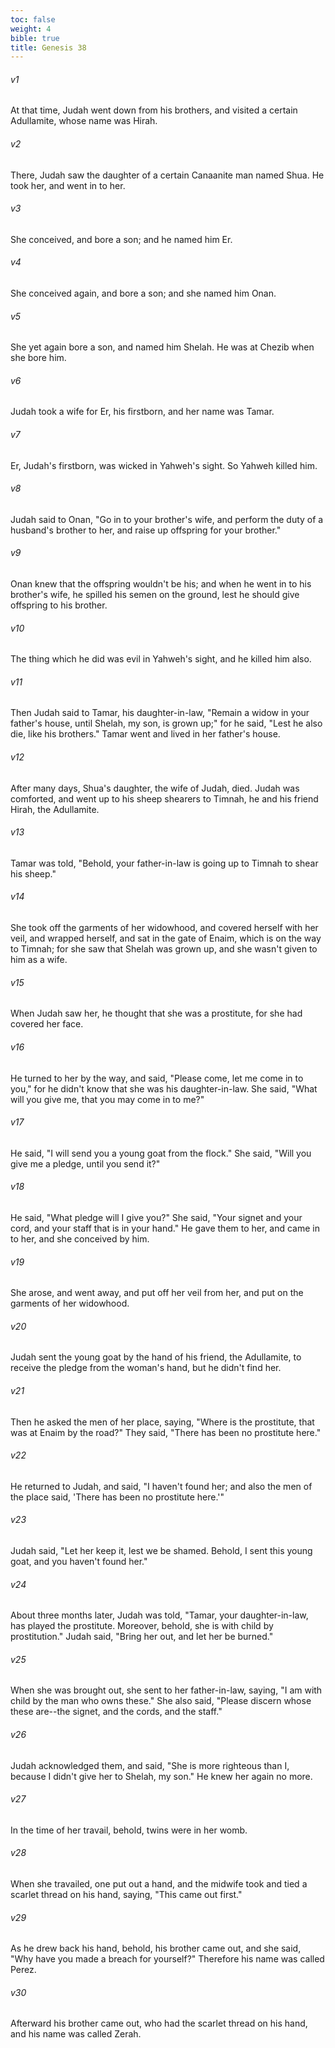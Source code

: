 ```yaml
---
toc: false
weight: 4
bible: true
title: Genesis 38
---
```




###### v1 
At that time, Judah went down from his brothers, and visited a certain Adullamite, whose name was Hirah. 

###### v2 
There, Judah saw the daughter of a certain Canaanite man named Shua. He took her, and went in to her. 

###### v3 
She conceived, and bore a son; and he named him Er. 

###### v4 
She conceived again, and bore a son; and she named him Onan. 

###### v5 
She yet again bore a son, and named him Shelah. He was at Chezib when she bore him. 

###### v6 
Judah took a wife for Er, his firstborn, and her name was Tamar. 

###### v7 
Er, Judah's firstborn, was wicked in Yahweh's sight. So Yahweh killed him. 

###### v8 
Judah said to Onan, "Go in to your brother's wife, and perform the duty of a husband's brother to her, and raise up offspring for your brother." 

###### v9 
Onan knew that the offspring wouldn't be his; and when he went in to his brother's wife, he spilled his semen on the ground, lest he should give offspring to his brother. 

###### v10 
The thing which he did was evil in Yahweh's sight, and he killed him also. 

###### v11 
Then Judah said to Tamar, his daughter-in-law, "Remain a widow in your father's house, until Shelah, my son, is grown up;" for he said, "Lest he also die, like his brothers." Tamar went and lived in her father's house. 

###### v12 
After many days, Shua's daughter, the wife of Judah, died. Judah was comforted, and went up to his sheep shearers to Timnah, he and his friend Hirah, the Adullamite. 

###### v13 
Tamar was told, "Behold, your father-in-law is going up to Timnah to shear his sheep." 

###### v14 
She took off the garments of her widowhood, and covered herself with her veil, and wrapped herself, and sat in the gate of Enaim, which is on the way to Timnah; for she saw that Shelah was grown up, and she wasn't given to him as a wife. 

###### v15 
When Judah saw her, he thought that she was a prostitute, for she had covered her face. 

###### v16 
He turned to her by the way, and said, "Please come, let me come in to you," for he didn't know that she was his daughter-in-law. She said, "What will you give me, that you may come in to me?" 

###### v17 
He said, "I will send you a young goat from the flock." She said, "Will you give me a pledge, until you send it?" 

###### v18 
He said, "What pledge will I give you?" She said, "Your signet and your cord, and your staff that is in your hand." He gave them to her, and came in to her, and she conceived by him. 

###### v19 
She arose, and went away, and put off her veil from her, and put on the garments of her widowhood. 

###### v20 
Judah sent the young goat by the hand of his friend, the Adullamite, to receive the pledge from the woman's hand, but he didn't find her. 

###### v21 
Then he asked the men of her place, saying, "Where is the prostitute, that was at Enaim by the road?" They said, "There has been no prostitute here." 

###### v22 
He returned to Judah, and said, "I haven't found her; and also the men of the place said, 'There has been no prostitute here.'" 

###### v23 
Judah said, "Let her keep it, lest we be shamed. Behold, I sent this young goat, and you haven't found her." 

###### v24 
About three months later, Judah was told, "Tamar, your daughter-in-law, has played the prostitute. Moreover, behold, she is with child by prostitution." Judah said, "Bring her out, and let her be burned." 

###### v25 
When she was brought out, she sent to her father-in-law, saying, "I am with child by the man who owns these." She also said, "Please discern whose these are--the signet, and the cords, and the staff." 

###### v26 
Judah acknowledged them, and said, "She is more righteous than I, because I didn't give her to Shelah, my son." He knew her again no more. 

###### v27 
In the time of her travail, behold, twins were in her womb. 

###### v28 
When she travailed, one put out a hand, and the midwife took and tied a scarlet thread on his hand, saying, "This came out first." 

###### v29 
As he drew back his hand, behold, his brother came out, and she said, "Why have you made a breach for yourself?" Therefore his name was called Perez. 

###### v30 
Afterward his brother came out, who had the scarlet thread on his hand, and his name was called Zerah.



